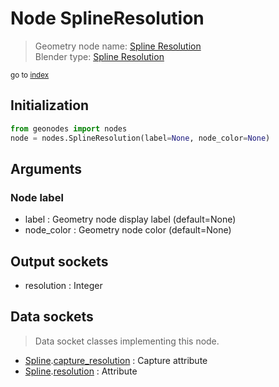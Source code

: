 
# Node SplineResolution

> Geometry node name: [Spline Resolution](https://docs.blender.org/manual/en/latest/modeling/geometry_nodes/curve/spline_resolution.html)<br>
  Blender type: [Spline Resolution](https://docs.blender.org/api/current/bpy.types.GeometryNodeInputSplineResolution.html)
  
<sub>go to [index](/docs/index.md)</sub>

## Initialization

```python
from geonodes import nodes
node = nodes.SplineResolution(label=None, node_color=None)
```



## Arguments


### Node label

- label : Geometry node display label (default=None)
- node_color : Geometry node color (default=None)

## Output sockets

- resolution : Integer

## Data sockets

> Data socket classes implementing this node.
  
  
- [Spline](/docs/sockets/Spline.md).[capture_resolution](/docs/sockets/Spline.md#capture_resolution) : Capture attribute
- [Spline](/docs/sockets/Spline.md).[resolution](/docs/sockets/Spline.md#resolution) : Attribute
  
